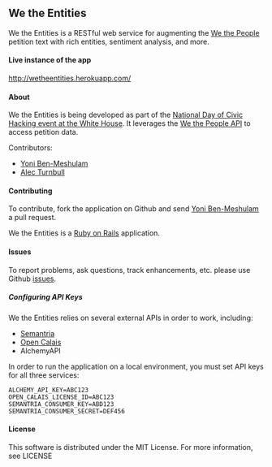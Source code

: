 ## We the Entities

We the Entities is a RESTful web service for augmenting the [We the People](https://petitions.whitehouse.gov/) petition
text with rich entities, sentiment analysis, and more.

#### Live instance of the app

http://wetheentities.herokuapp.com/

#### About
We the Entities is being developed as part of the [National Day of Civic Hacking event at the
White House](http://www.whitehouse.gov/developers/apply-national-day-civic-hacking-white-house). It leverages the
[We the People API](https://petitions.whitehouse.gov/developers) to access petition data.

Contributors:

* [Yoni Ben-Meshulam](https://github.com/yoni)
* [Alec Turnbull](https://github.com/alecturnbull)

#### Contributing

To contribute, fork the application on Github and send [Yoni Ben-Meshulam](https://github.com/yoni) a pull request.

We the Entities is a [Ruby on Rails](http://rubyonrails.org/) application.

#### Issues

To report problems, ask questions, track enhancements, etc. please use Github [issues](https://github.com/yoni/wetheentities/issues).

##### Configuring API Keys

We the Entities relies on several external APIs in order to work, including:
* [Semantria](https://semantria.com/)
* [Open Calais](http://www.opencalais.com/)
* AlchemyAPI

In order to run the application on a local environment, you must set API keys for all three services:

    ALCHEMY_API_KEY=ABC123
    OPEN_CALAIS_LICENSE_ID=ABC123
    SEMANTRIA_CONSUMER_KEY=ABD123
    SEMANTRIA_CONSUMER_SECRET=DEF456


#### License

This software is distributed under the MIT License. For more information, see LICENSE
